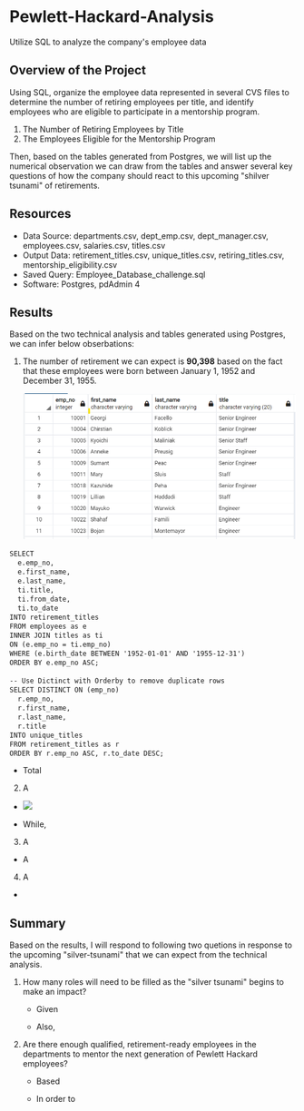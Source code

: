 # Pewlett-Hackard-Analysis
Utilize SQL to analyze the company's employee data 

## Overview of the Project
Using SQL, organize the employee data represented in several CVS files to determine the number of retiring employees per title, and identify employees who are eligible to participate in a mentorship program. 

1. The Number of Retiring Employees by Title
2. The Employees Eligible for the Mentorship Program

Then, based on the tables generated from Postgres, we will list up the numerical observation we can draw from the tables and answer several key questions of how the company should react to this upcoming "shilver tsunami" of retirements.
## Resources
- Data Source: departments.csv, dept_emp.csv, dept_manager.csv, employees.csv, salaries.csv, titles.csv
- Output Data: retirement_titles.csv, unique_titles.csv, retiring_titles.csv, mentorship_eligibility.csv
- Saved Query: Employee_Database_challenge.sql
- Software: Postgres, pdAdmin 4

## Results
  Based on the two technical analysis and tables generated using Postgres, we can infer below obserbations:
  
  1. The number of retirement we can expect is **90,398** based on the fact that these employees were born between January 1, 1952 and December 31, 1955.
  
      ![](Data/unique_titles_table.png)
  ```
  SELECT
    e.emp_no,
    e.first_name,
    e.last_name,
    ti.title,
    ti.from_date,
    ti.to_date
  INTO retirement_titles
  FROM employees as e
  INNER JOIN titles as ti
  ON (e.emp_no = ti.emp_no)
  WHERE (e.birth_date BETWEEN '1952-01-01' AND '1955-12-31')
  ORDER BY e.emp_no ASC;

  -- Use Dictinct with Orderby to remove duplicate rows
  SELECT DISTINCT ON (emp_no) 
    r.emp_no,
    r.first_name,
    r.last_name,
    r.title
  INTO unique_titles
  FROM retirement_titles as r
  ORDER BY r.emp_no ASC, r.to_date DESC;
  ```
  
  - Total


  2. A 
  - 
      ![](analysis/PyBer_fare_summary.png)
  
  - While, 
  3. A
  - A
  
  4. A
  -
## Summary
   Based on the results, I will respond to following two quetions in response to the upcoming "silver-tsunami" that we can expect from the technical analysis.

  1. How many roles will need to be filled as the "silver tsunami" begins to make an impact?
    
     + Given 
 
     + Also, 
  
  2. Are there enough qualified, retirement-ready employees in the departments to mentor the next generation of Pewlett Hackard employees?
    
     + Based 

     + In order to 
  

